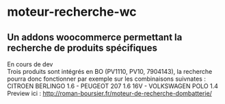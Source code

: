 # moteur-recherche-wc
Un addons woocommerce permettant la recherche de produits spécifiques <br>
---------------------------------------------------------------------------------------------------
En cours de dev<br>
Trois produits sont intégrés en BO (PV1110, PV10, 7904143), la recherche pourra donc fonctionner par exemple sur les combinaisons suivnates :<br>
CITROEN BERLINGO 1.6 - PEUGEOT 207 1.6 16V - VOLKSWAGEN POLO 1.4<br>
Preview ici : http://roman-boursier.fr/moteur-de-recherche-dombatterie/<br>



